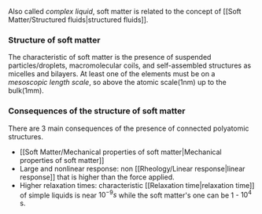 Also called *complex liquid*, soft matter is related to the concept of [[Soft Matter/Structured fluids|structured fluids]]. 
### Structure of soft matter
The characteristic of soft matter is the presence of suspended particles/droplets, macromolecular coils, and self-assembled structures as micelles and bilayers. 
At least one of the elements must be on a *mesoscopic length scale*, so above the atomic scale(1nm) up to the bulk(1mm). 
<!--ID: 1697303468147-->

### Consequences of the structure of soft matter
There are 3 main consequences of the presence of connected polyatomic structures.
- [[Soft Matter/Mechanical properties of soft matter|Mechanical properties of soft matter]] 
- Large and nonlinear response: non [[Rheology/Linear response|linear response]] that is higher than the force applied.
- Higher relaxation times: characteristic [[Relaxation time|relaxation time]] of simple liquids is near $10^{-9} s$ while the soft matter's one can be $1$ - $10^4$ s. 
<!--ID: 1697303468154-->

